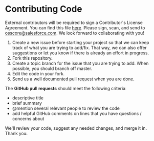 # Contributing Code

External contributors will be required to sign a Contributor's License Agreement.
You can find this file [here](https://github.com/salesforce-ux/design-system/blob/master/Salesforce_CLA.pdf). Please sign, scan, and send to [osscore@salesforce.com](mailto:osscore@salesforce.com).
We look forward to collaborating with you!

1. Create a new issue before starting your project so that we can keep track of what you are trying to add/fix. That way, we can also offer suggestions or let you know if there is already an effort in progress.
2. Fork this repository.
3. Create a topic branch for the issue that you are trying to add. When possible, you should branch off master.
4. Edit the code in your fork.
5. Send us a well documented pull request when you are done.

The **GitHub pull requests** should meet the following criteria:

- descriptive title
- brief summary
- @mention several relevant people to review the code
- add helpful GitHub comments on lines that you have questions / concerns about

We'll review your code, suggest any needed changes, and merge it in. Thank you.
